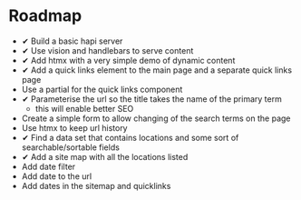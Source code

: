 # Roadmap

* ✔ Build a basic hapi server
* ✔ Use vision and handlebars to serve content
* ✔ Add htmx with a very simple demo of dynamic content
* ✔ Add a quick links element to the main page and a separate quick links page
* Use a partial for the quick links component 
* ✔ Parameterise the url so the title takes the name of the primary term
  * this will enable better SEO
* Create a simple form to allow changing of the search terms on the page
* Use htmx to keep url history
* ✔ Find a data set that contains locations and some sort of searchable/sortable fields
* ✔ Add a site map with all the locations listed
* Add date filter
* Add date to the url
* Add dates in the sitemap and quicklinks
